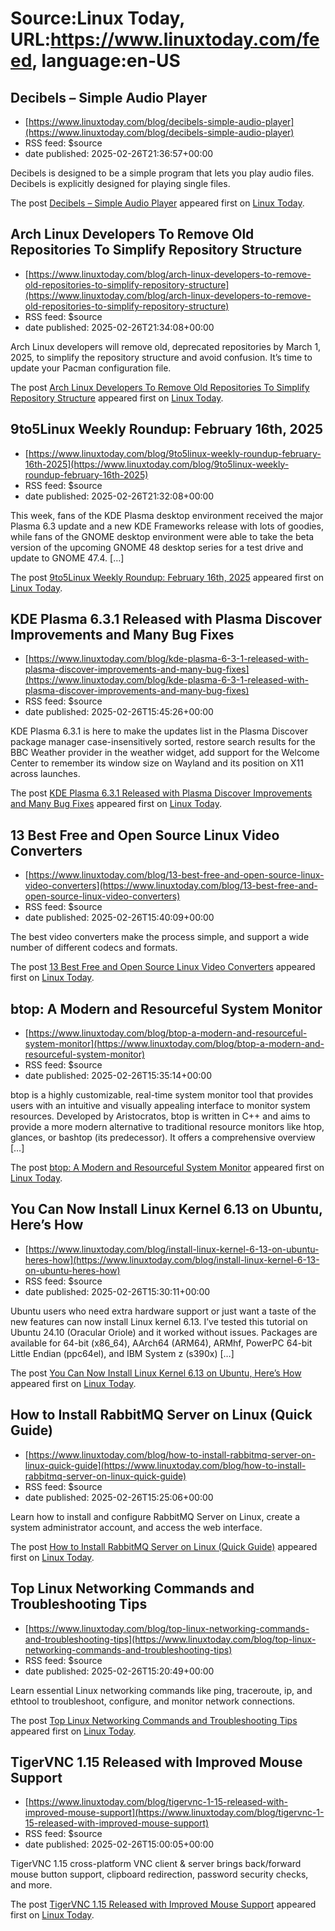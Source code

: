 # Source:Linux Today, URL:https://www.linuxtoday.com/feed, language:en-US

## Decibels – Simple Audio Player
 - [https://www.linuxtoday.com/blog/decibels-simple-audio-player](https://www.linuxtoday.com/blog/decibels-simple-audio-player)
 - RSS feed: $source
 - date published: 2025-02-26T21:36:57+00:00

<p>Decibels is designed to be a simple program that lets you play audio files. Decibels is explicitly designed for playing single files.</p>
<p>The post <a href="https://www.linuxtoday.com/blog/decibels-simple-audio-player/">Decibels – Simple Audio Player</a> appeared first on <a href="https://www.linuxtoday.com">Linux Today</a>.</p>

## Arch Linux Developers To Remove Old Repositories To Simplify Repository Structure
 - [https://www.linuxtoday.com/blog/arch-linux-developers-to-remove-old-repositories-to-simplify-repository-structure](https://www.linuxtoday.com/blog/arch-linux-developers-to-remove-old-repositories-to-simplify-repository-structure)
 - RSS feed: $source
 - date published: 2025-02-26T21:34:08+00:00

<p>Arch Linux developers will remove old, deprecated repositories by March 1, 2025, to simplify the repository structure and avoid confusion. It&#8217;s time to update your Pacman configuration file.</p>
<p>The post <a href="https://www.linuxtoday.com/blog/arch-linux-developers-to-remove-old-repositories-to-simplify-repository-structure/">Arch Linux Developers To Remove Old Repositories To Simplify Repository Structure</a> appeared first on <a href="https://www.linuxtoday.com">Linux Today</a>.</p>

## 9to5Linux Weekly Roundup: February 16th, 2025
 - [https://www.linuxtoday.com/blog/9to5linux-weekly-roundup-february-16th-2025](https://www.linuxtoday.com/blog/9to5linux-weekly-roundup-february-16th-2025)
 - RSS feed: $source
 - date published: 2025-02-26T21:32:08+00:00

<p>This week, fans of the KDE Plasma desktop environment received the major Plasma 6.3 update and a new KDE Frameworks release with lots of goodies, while fans of the GNOME desktop environment were able to take the beta version of the upcoming GNOME 48 desktop series for a test drive and update to GNOME 47.4. [&#8230;]</p>
<p>The post <a href="https://www.linuxtoday.com/blog/9to5linux-weekly-roundup-february-16th-2025/">9to5Linux Weekly Roundup: February 16th, 2025</a> appeared first on <a href="https://www.linuxtoday.com">Linux Today</a>.</p>

## KDE Plasma 6.3.1 Released with Plasma Discover Improvements and Many Bug Fixes
 - [https://www.linuxtoday.com/blog/kde-plasma-6-3-1-released-with-plasma-discover-improvements-and-many-bug-fixes](https://www.linuxtoday.com/blog/kde-plasma-6-3-1-released-with-plasma-discover-improvements-and-many-bug-fixes)
 - RSS feed: $source
 - date published: 2025-02-26T15:45:26+00:00

<p>KDE Plasma 6.3.1 is here to make the updates list in the Plasma Discover package manager case-insensitively sorted, restore search results for the BBC Weather provider in the weather widget, add support for the Welcome Center to remember its window size on Wayland and its position on X11 across launches.</p>
<p>The post <a href="https://www.linuxtoday.com/blog/kde-plasma-6-3-1-released-with-plasma-discover-improvements-and-many-bug-fixes/">KDE Plasma 6.3.1 Released with Plasma Discover Improvements and Many Bug Fixes</a> appeared first on <a href="https://www.linuxtoday.com">Linux Today</a>.</p>

## 13 Best Free and Open Source Linux Video Converters
 - [https://www.linuxtoday.com/blog/13-best-free-and-open-source-linux-video-converters](https://www.linuxtoday.com/blog/13-best-free-and-open-source-linux-video-converters)
 - RSS feed: $source
 - date published: 2025-02-26T15:40:09+00:00

<p>The best video converters make the process simple, and support a wide number of different codecs and formats.</p>
<p>The post <a href="https://www.linuxtoday.com/blog/13-best-free-and-open-source-linux-video-converters/">13 Best Free and Open Source Linux Video Converters</a> appeared first on <a href="https://www.linuxtoday.com">Linux Today</a>.</p>

## btop: A Modern and Resourceful System Monitor
 - [https://www.linuxtoday.com/blog/btop-a-modern-and-resourceful-system-monitor](https://www.linuxtoday.com/blog/btop-a-modern-and-resourceful-system-monitor)
 - RSS feed: $source
 - date published: 2025-02-26T15:35:14+00:00

<p>btop is a highly customizable, real-time system monitor tool that provides users with an intuitive and visually appealing interface to monitor system resources. Developed by Aristocratos, btop is written in C++ and aims to provide a more modern alternative to traditional resource monitors like htop, glances, or bashtop (its predecessor). It offers a comprehensive overview [&#8230;]</p>
<p>The post <a href="https://www.linuxtoday.com/blog/btop-a-modern-and-resourceful-system-monitor/">btop: A Modern and Resourceful System Monitor</a> appeared first on <a href="https://www.linuxtoday.com">Linux Today</a>.</p>

## You Can Now Install Linux Kernel 6.13 on Ubuntu, Here’s How
 - [https://www.linuxtoday.com/blog/install-linux-kernel-6-13-on-ubuntu-heres-how](https://www.linuxtoday.com/blog/install-linux-kernel-6-13-on-ubuntu-heres-how)
 - RSS feed: $source
 - date published: 2025-02-26T15:30:11+00:00

<p>Ubuntu users who need extra hardware support or just want a taste of the new features can now install Linux kernel 6.13. I’ve tested this tutorial on Ubuntu 24.10 (Oracular Oriole) and it worked without issues. Packages are available for 64-bit (x86_64), AArch64 (ARM64), ARMhf, PowerPC 64-bit Little Endian (ppc64el), and IBM System z (s390x) [&#8230;]</p>
<p>The post <a href="https://www.linuxtoday.com/blog/install-linux-kernel-6-13-on-ubuntu-heres-how/">You Can Now Install Linux Kernel 6.13 on Ubuntu, Here’s How</a> appeared first on <a href="https://www.linuxtoday.com">Linux Today</a>.</p>

## How to Install RabbitMQ Server on Linux (Quick Guide)
 - [https://www.linuxtoday.com/blog/how-to-install-rabbitmq-server-on-linux-quick-guide](https://www.linuxtoday.com/blog/how-to-install-rabbitmq-server-on-linux-quick-guide)
 - RSS feed: $source
 - date published: 2025-02-26T15:25:06+00:00

<p>Learn how to install and configure RabbitMQ Server on Linux, create a system administrator account, and access the web interface.</p>
<p>The post <a href="https://www.linuxtoday.com/blog/how-to-install-rabbitmq-server-on-linux-quick-guide/">How to Install RabbitMQ Server on Linux (Quick Guide)</a> appeared first on <a href="https://www.linuxtoday.com">Linux Today</a>.</p>

## Top Linux Networking Commands and Troubleshooting Tips
 - [https://www.linuxtoday.com/blog/top-linux-networking-commands-and-troubleshooting-tips](https://www.linuxtoday.com/blog/top-linux-networking-commands-and-troubleshooting-tips)
 - RSS feed: $source
 - date published: 2025-02-26T15:20:49+00:00

<p>Learn essential Linux networking commands like ping, traceroute, ip, and ethtool to troubleshoot, configure, and monitor network connections.</p>
<p>The post <a href="https://www.linuxtoday.com/blog/top-linux-networking-commands-and-troubleshooting-tips/">Top Linux Networking Commands and Troubleshooting Tips</a> appeared first on <a href="https://www.linuxtoday.com">Linux Today</a>.</p>

## TigerVNC 1.15 Released with Improved Mouse Support
 - [https://www.linuxtoday.com/blog/tigervnc-1-15-released-with-improved-mouse-support](https://www.linuxtoday.com/blog/tigervnc-1-15-released-with-improved-mouse-support)
 - RSS feed: $source
 - date published: 2025-02-26T15:00:05+00:00

<p>TigerVNC 1.15 cross-platform VNC client &#38; server brings back/forward mouse button support, clipboard redirection, password security checks, and more.</p>
<p>The post <a href="https://www.linuxtoday.com/blog/tigervnc-1-15-released-with-improved-mouse-support/">TigerVNC 1.15 Released with Improved Mouse Support</a> appeared first on <a href="https://www.linuxtoday.com">Linux Today</a>.</p>

